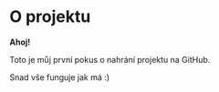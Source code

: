 <h1>O projektu</h1>
<b>Ahoj!</b> <br>
<p>Toto je můj první pokus o nahrání projektu na GitHub.</p>
<p>Snad vše funguje jak má :)</p>
